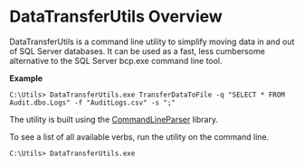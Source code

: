 # DataTransferUtils Overview
DataTransferUtils is a command line utility to simplify moving data in and out of SQL Server databases.
It can be used as a fast, less cumbersome alternative to the SQL Server bcp.exe command line tool.

**Example**
```
C:\Utils> DataTransferUtils.exe TransferDataToFile -q "SELECT * FROM Audit.dbo.Logs" -f "AuditLogs.csv" -s ";"
```

The utility is built using the [CommandLineParser](https://github.com/commandlineparser/commandline) library.

To see a list of all available verbs, run the utility on the command line.
```
C:\Utils> DataTransferUtils.exe
```

